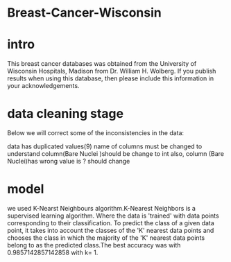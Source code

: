 # Breast-Cancer-Wisconsin
# intro
This breast cancer databases was obtained from the University of Wisconsin Hospitals, Madison from Dr. William H. Wolberg. If you publish results when using this database, then please include this information in your acknowledgements.
# data cleaning stage 
Below we will correct some of the inconsistencies in the data:

data has duplicated values(9)
name of columns must be changed to understand
column(Bare Nuclei )should be change to int
also, column (Bare Nuclei)has wrong value is ? should change
# model 
we used K-Nearst Neighbours algorithm.K-Nearest Neighbors is a supervised learning algorithm. Where the data is 'trained' with data points corresponding to their classification. To predict the class of a given data point, it takes into account the classes of the 'K' nearest data points and chooses the class in which the majority of the 'K' nearest data points belong to as the predicted class.The best accuracy was with 0.9857142857142858 with k= 1.
